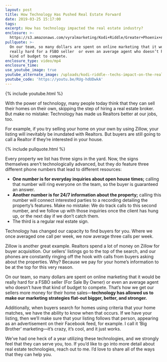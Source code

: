 ```yaml
---
layout: post
title: How Technology Has Pushed Real Estate Forward
date: 2019-03-25 15:17:00
tags:
excerpt: How has technology impacted the real estate industry?
enclosure: >-
  https://s3.amazonaws.com/vyralmarketing/Kodi+Riddle/Greater+Phoenix+Area+Real+Estate+Agent-+Techs+Impact+on+the+Real+Estate+Industry.mp4
pullquote: >-
  On our team, so many dollars are spent on online marketing that it would be
  really hard for a FSBO seller  or even an average agent who doesn’t have that
  kind of budget to compete.
enclosure_type: video/mp4
enclosure_time:
use_youtube_image: true
youtube_alternate_image: /uploads/kodi-riddle--techs-impact-on-the-real-estate-industry-youtube.jpg
youtube_code: 'https://youtu.be/RUg-hdUDwkA'
---
```


{% include youtube.html %}

With the power of technology, many people today think that they can sell their homes on their own, skipping the step of hiring a real estate broker. But make no mistake: Technology has made us Realtors better at our jobs, too.

For example, if you try selling your home on your own by using Zillow, your listing will inevitably be inundated with Realtors. But buyers are still going to call a Realtor if they’re interested in your house.

{% include pullquote.html %}

Every property we list has three signs in the yard. Now, the signs themselves aren’t technologically advanced, but they do feature three different phone numbers that lead to different resources:

* **One number is for everyday inquiries about open house times;** calling that number will ring everyone on the team, so the buyer is guaranteed an answer.&nbsp;
* **Another number is for 24/7 information about the property;** calling this number will connect interested parties to a recording detailing the property’s features. Make no mistake: We do track calls to this second number, and we follow up with those inquiries once the client has hung up, or the next day if we don’t catch them.
* The third is a regular real estate sign.

Technology has changed our capacity to find buyers for you. Where we once averaged one call per week, we now average three calls per week.

Zillow is another great example. Realtors spend a lot of money on Zillow for buyer acquisition. Our sellers’ listings go to the top of the search, and our phones are constantly ringing off the hook with calls from buyers asking about the properties. Why? Because we pay for your home’s information to be at the top for this very reason.

On our team, so many dollars are spent on online marketing that it would be really hard for a FSBO seller (For Sale By Owner) or even an average agent who doesn’t have that kind of budget to compete. That’s how we get our sellers more money for their home sales—**technology has allowed us to make our marketing strategies flat-out bigger, better, and stronger.**

Additionally, when buyers search for homes using criteria that your home matches, we have the ability to know when that occurs. If we have your listing, then we’ll make sure that your listing follows that person, appearing as an advertisement on their Facebook feed, for example. I call it ‘Big Brother’ marketing—it’s crazy, it’s cool, and it just works.

We’ve had one heck of a year utilizing these technologies, and we strongly feel that they can serve you, too. If you’d like to go into more detail about real estate technologies, reach out to me. I’d love to share all of the ways that they can help you.